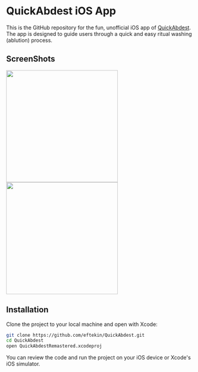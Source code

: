 
# QuickAbdest iOS App

This is the GitHub repository for the fun, unofficial iOS app of [QuickAbdest](https://quickabdest.com). The app is designed to guide users through a quick and easy ritual washing (ablution) process.

## ScreenShots

<img src="https://user-images.githubusercontent.com/75522456/231738884-93943c20-98dc-421e-83a2-094aadfe81aa.png" width="300"> <img src="https://user-images.githubusercontent.com/75522456/231738887-42849881-a032-4dbf-bc7f-8f0c9e170604.png" width="300">

## Installation

Clone the project to your local machine and open with Xcode:

```bash
git clone https://github.com/eftekin/QuickAbdest.git
cd QuickAbdest
open QuickAbdestRemastered.xcodeproj
```

You can review the code and run the project on your iOS device or Xcode's iOS simulator.
